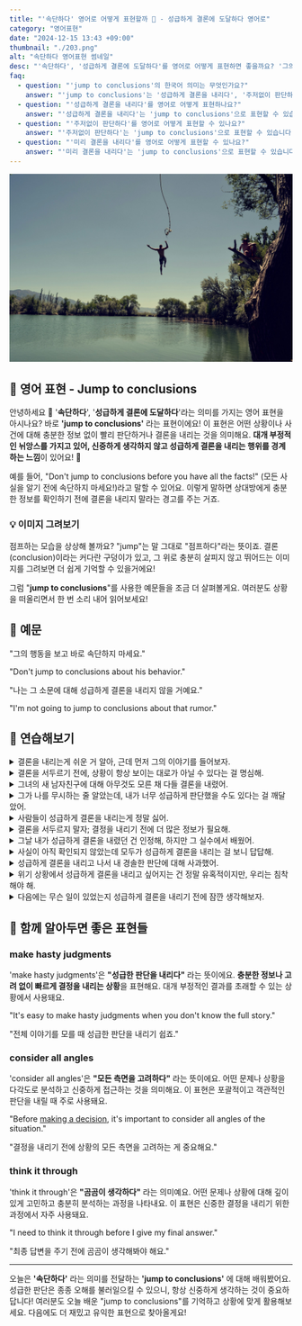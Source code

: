 ```yaml
---
title: "'속단하다' 영어로 어떻게 표현할까 🦘 - 성급하게 결론에 도달하다 영어로"
category: "영어표현"
date: "2024-12-15 13:43 +09:00"
thumbnail: "./203.png"
alt: "속단하다 영어표현 썸네일"
desc: "'속단하다', '성급하게 결론에 도달하다'를 영어로 어떻게 표현하면 좋을까요? '그의 행동을 보고 바로 속단하지 마세요.', '나는 그 소문에 대해 성급하게 결론을 내리지 않을 거예요.' 등을 영어로 표현하는 법을 배워봅시다. 다양한 예문을 통해서 연습하고 본인의 표현으로 만들어 보세요."
faq:
  - question: "'jump to conclusions'의 한국어 의미는 무엇인가요?"
    answer: "'jump to conclusions'는 '성급하게 결론을 내리다', '주저없이 판단하다', '미리 결론을 내리다' 등의 의미로 해석될 수 있습니다. 주어진 정보나 상황에 대해 충분히 고려하지 않고 빨리 결론을 내리는 것을 의미합니다."
  - question: "'성급하게 결론을 내리다'를 영어로 어떻게 표현하나요?"
    answer: "'성급하게 결론을 내리다'는 'jump to conclusions'으로 표현할 수 있습니다. 예를 들어, '그의 말을 듣고 성급하게 결론을 내리지 마'는 'Don't jump to conclusions based on what he said'로 말할 수 있습니다."
  - question: "'주저없이 판단하다'를 영어로 어떻게 표현할 수 있나요?"
    answer: "'주저없이 판단하다'는 'jump to conclusions'으로 표현할 수 있습니다. 예를 들어, '상황을 제대로 이해하기 전에 주저없이 판단하지 마'는 'Don't jump to conclusions without understanding the situation'으로 말할 수 있습니다."
  - question: "'미리 결론을 내리다'를 영어로 어떻게 표현할 수 있나요?"
    answer: "'미리 결론을 내리다'는 'jump to conclusions'으로 표현할 수 있습니다. 예를 들어, '그의 행동을 보고 미리 결론을 내리지 마'는 'Don't jump to conclusions based on his actions'로 표현할 수 있습니다."
---
```


![강물에 다이빙하는 남성](./203-1.jpg)

## 🌟 영어 표현 - Jump to conclusions

안녕하세요 👋 '**속단하다**', '**성급하게 결론에 도달하다**'라는 의미를 가지는 영어 표현을 아시나요? 바로 **'jump to conclusions'** 라는 표현이에요! 이 표현은 어떤 상황이나 사건에 대해 충분한 정보 없이 빨리 판단하거나 결론을 내리는 것을 의미해요. **대개 부정적인 뉘앙스를 가지고 있어, 신중하게 생각하지 않고 성급하게 결론을 내리는 행위를 경계하는 느낌**이 있어요! 🚦

예를 들어, "Don't jump to conclusions before you have all the facts!" (모든 사실을 알기 전에 속단하지 마세요!)라고 말할 수 있어요. 이렇게 말하면 상대방에게 충분한 정보를 확인하기 전에 결론을 내리지 말라는 경고를 주는 거죠.

### 💡 이미지 그려보기

점프하는 모습을 상상해 볼까요? "jump"는 말 그대로 "점프하다"라는 뜻이죠. 결론(conclusion)이라는 커다란 구덩이가 있고, 그 위로 충분히 살피지 않고 뛰어드는 이미지를 그려보면 더 쉽게 기억할 수 있을거에요!

그럼 "**jump to conclusions**"를 사용한 예문들을 조금 더 살펴볼게요. 여러분도 상황을 떠올리면서 한 번 소리 내어 읽어보세요!

<div 
  data-inline-banner="🎉 새해에는 스픽 AI와 함께 영어 공부하자" 
  data-inline-banner-subtext="설날 특별 할인으로 60%할인 + 추가 7만원 할인! (~2/3)" 
  data-inline-banner-link="https://app.usespeak.com/kr-ko/sale/kr-affiliate-special/?ref=engple-inline"
  data-inline-banner-caption="해당 링크를 통해 구매시 일정액의 수수료를 지급받습니다.">
</div>

## 📖 예문

"그의 행동을 보고 바로 속단하지 마세요."

"Don't jump to conclusions about his behavior."

"나는 그 소문에 대해 성급하게 결론을 내리지 않을 거예요."

"I'm not going to jump to conclusions about that rumor."

## 💬 연습해보기

<details>
<summary>결론을 내리는게 쉬운 거 알아, 근데 먼저 그의 이야기를 들어보자.</summary>
<span>I know it's easy to jump to conclusions, but let's hear his side of the story first.</span>
</details>

<details>
<summary>결론을 서두르기 전에, 상황이 항상 보이는 대로가 아닐 수 있다는 걸 명심해.</summary>
<span>Before you jump to conclusions, remember that things aren't always as they seem.</span>
</details>

<details>
<summary>그녀의 새 남자친구에 대해 아무것도 모른 채 다들 결론을 내렸어.</summary>
<span>Everyone jumped to conclusions about her new boyfriend without knowing anything about him.</span>
</details>

<details>
<summary>그가 나를 무시하는 줄 알았는데, 내가 너무 성급하게 판단했을 수도 있다는 걸 깨달았어.</summary>
<span>I thought he was ignoring me, but I <a href="/blog/in-english/166.realize/">realized</a> I might have jumped to conclusions.</span>
</details>

<details>
<summary>사람들이 성급하게 결론을 내리는게 정말 싫어.</summary>
<span>I hate it when people jump to conclusions</span>
</details>

<details>
<summary>결론을 서두르지 말자; 결정을 내리기 전에 더 많은 정보가 필요해.</summary>
<span>Let's not jump to conclusions; we need more information before we decide anything.</span>
</details>

<details>
<summary>그날 내가 성급하게 결론을 내렸던 건 인정해, 하지만 그 실수에서 배웠어.</summary>
<span>I admit I jumped to conclusions that day, but I <a href="/blog/in-english/245.learn/">learned</a> from that mistake.</span>
</details>

<details>
<summary>사실이 아직 확인되지 않았는데 모두가 성급하게 결론을 내리는 걸 보니 답답해.</summary>
<span>It’s frustrating to see everyone jumping to conclusions when the facts aren’t in yet.</span>
</details>

<details>
<summary>성급하게 결론을 내리고 나서 내 경솔한 판단에 대해 사과했어.</summary>
<span>I jumped to conclusions and <a href="/blog/vocab-1/039.end-up/">ended up</a> apologizing for my rash judgment.</span>
</details>

<details>
<summary>위기 상황에서 성급하게 결론을 내리고 싶어지는 건 정말 유혹적이지만, 우리는 침착해야 해.</summary>
<span>It’s so <a href="/blog/vocab-1/019.tempting/">tempting</a> to jump to conclusions in a crisis, but we need to stay calm.</span>
</details>

<details>
<summary>다음에는 무슨 일이 있었는지 성급하게 결론을 내리기 전에 잠깐 생각해보자.</summary>
<span>Next time, let’s take a moment before we jump to conclusions about what happened.</span>
</details>

## 🤝 함께 알아두면 좋은 표현들

### make hasty judgments

'make hasty judgments'은 **"성급한 판단을 내리다"** 라는 뜻이에요. **충분한 정보나 고려 없이 빠르게 결정을 내리는 상황**을 표현해요. 대개 부정적인 결과를 초래할 수 있는 상황에서 사용돼요.

"It's easy to make hasty judgments when you don't know the full story."

"전체 이야기를 모를 때 성급한 판단을 내리기 쉽죠."

### consider all angles

'consider all angles'은 **"모든 측면을 고려하다"** 라는 뜻이에요. 어떤 문제나 상황을 다각도로 분석하고 신중하게 접근하는 것을 의미해요. 이 표현은 포괄적이고 객관적인 판단을 내릴 때 주로 사용돼요.

"Before [making a decision](/blog/vocab-1/010.make-a-decision/), it's important to consider all angles of the situation."

"결정을 내리기 전에 상황의 모든 측면을 고려하는 게 중요해요."

### think it through

'think it through'은 **"곰곰이 생각하다"** 라는 의미예요. 어떤 문제나 상황에 대해 깊이 있게 고민하고 충분히 분석하는 과정을 나타내요. 이 표현은 신중한 결정을 내리기 위한 과정에서 자주 사용돼요.

"I need to think it through before I give my final answer."

"최종 답변을 주기 전에 곰곰이 생각해봐야 해요."

---

오늘은 **'속단하다'** 라는 의미를 전달하는 **'jump to conclusions'** 에 대해 배워봤어요. 성급한 판단은 종종 오해를 불러일으킬 수 있으니, 항상 신중하게 생각하는 것이 중요하답니다! 여러분도 오늘 배운 "jump to conclusions"를 기억하고 상황에 맞게 활용해보세요. 다음에도 더 재밌고 유익한 표현으로 찾아올게요!
